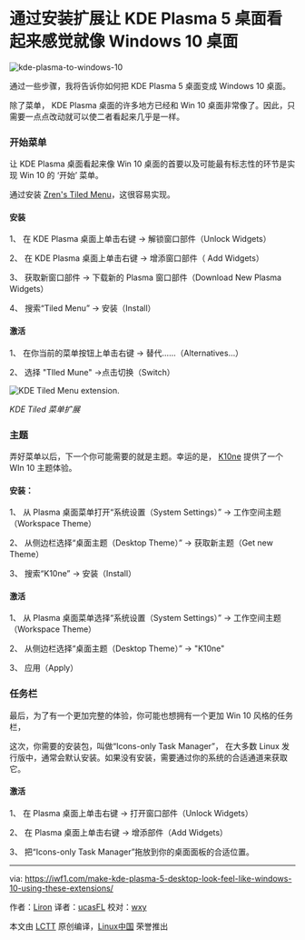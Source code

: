 通过安装扩展让 KDE Plasma 5 桌面看起来感觉就像 Windows 10 桌面
============================================================

 ![kde-plasma-to-windows-10](https://iwf1.com/wordpress/wp-content/uploads/2016/11/KDE-Plasma-to-Windows-10.jpg) 
 
通过一些步骤，我将告诉你如何把 KDE Plasma 5 桌面变成 Windows 10 桌面。


除了菜单， KDE Plasma 桌面的许多地方已经和 Win 10 桌面非常像了。因此，只需要一点点改动就可以使二者看起来几乎是一样。

### 开始菜单

让 KDE Plasma 桌面看起来像 Win 10 桌面的首要以及可能最有标志性的环节是实现 Win 10 的 ‘开始’ 菜单。

通过安装 [Zren's Tiled Menu][1]，这很容易实现。

#### 安装

1、 在 KDE Plasma 桌面上单击右键 -> 解锁窗口部件（Unlock Widgets）

2、 在 KDE Plasma 桌面上单击右键 -> 增添窗口部件（ Add Widgets）

3、 获取新窗口部件 -> 下载新的 Plasma 窗口部件（Download New Plasma Widgets）

4、 搜索“Tiled Menu” -> 安装（Install）

#### 激活

1、 在你当前的菜单按钮上单击右键 -> 替代……（Alternatives…）

2、 选择 "TIled Mune" ->点击切换（Switch）

![KDE Tiled Menu extension.](http://iwf1.com/wordpress/wp-content/uploads/2016/11/KDE-Tiled-Menu-extension-730x619.jpg) 

*KDE Tiled 菜单扩展*

### 主题

弄好菜单以后，下一个你可能需要的就是主题。幸运的是， [K10ne][3] 提供了一个 WIn 10 主题体验。

#### 安装：

1、 从 Plasma 桌面菜单打开“系统设置（System Settings）” -> 工作空间主题（Workspace Theme）

2、 从侧边栏选择“桌面主题（Desktop Theme）” -> 获取新主题（Get new Theme）

3、 搜索“K10ne” -> 安装（Install）

#### 激活

1、 从 Plasma 桌面菜单选择“系统设置（System Settings）” -> 工作空间主题（Workspace Theme）

2、 从侧边栏选择“桌面主题（Desktop Theme）” -> "K10ne"

3、 应用（Apply）

### 任务栏

最后，为了有一个更加完整的体验，你可能也想拥有一个更加 Win 10 风格的任务栏，

这次，你需要的安装包，叫做“Icons-only Task Manager”， 在大多数 Linux 发行版中，通常会默认安装。如果没有安装，需要通过你的系统的合适通道来获取它。

#### 激活

1、 在 Plasma 桌面上单击右键 -> 打开窗口部件（Unlock Widgets）

2、 在 Plasma 桌面上单击右键 -> 增添部件（Add Widgets）

3、 把“Icons-only Task Manager”拖放到你的桌面面板的合适位置。

--------------------------------------------------------------------------------

via: https://iwf1.com/make-kde-plasma-5-desktop-look-feel-like-windows-10-using-these-extensions/

作者：[Liron][a]
译者：[ucasFL](https://github.com/ucasFL)
校对：[wxy](https://github.com/wxy)

本文由 [LCTT](https://github.com/LCTT/TranslateProject) 原创编译，[Linux中国](https://linux.cn/) 荣誉推出

[a]:https://iwf1.com/tag/linux
[1]:https://github.com/Zren/plasma-applets/tree/master/tiledmenu
[2]:http://iwf1.com/wordpress/wp-content/uploads/2016/11/KDE-Tiled-Menu-extension.jpg
[3]:https://store.kde.org/p/1153465/
